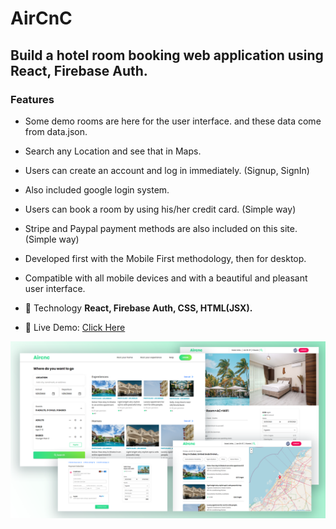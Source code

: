 # AirCnC

## Build a hotel room booking web application using React, Firebase Auth.

### Features

- Some demo rooms are here for the user interface. and these data come from data.json.
- Search any Location and see that in Maps.
- Users can create an account and log in immediately. (Signup, SignIn)
- Also included google login system.
- Users can book a room by using his/her credit card. (Simple way)
- Stripe and Paypal payment methods are also included on this site. (Simple way)
- Developed first with the Mobile First methodology, then for desktop.
- Compatible with all mobile devices and with a beautiful and pleasant user interface.

- 💬 Technology **React, Firebase Auth, CSS, HTML(JSX).**

- 📄 Live Demo: [Click Here](https://findhridoy.github.io)

![weather-clock](/preview.png)
